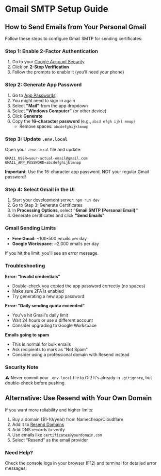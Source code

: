 # Gmail SMTP Setup Guide

## How to Send Emails from Your Personal Gmail

Follow these steps to configure Gmail SMTP for sending certificates:

### Step 1: Enable 2-Factor Authentication

1. Go to your [Google Account Security](https://myaccount.google.com/security)
2. Click on **2-Step Verification**
3. Follow the prompts to enable it (you'll need your phone)

### Step 2: Generate App Password

1. Go to [App Passwords](https://myaccount.google.com/apppasswords)
2. You might need to sign in again
3. Select **"Mail"** from the app dropdown
4. Select **"Windows Computer"** (or other device)
5. Click **Generate**
6. Copy the **16-character password** (e.g., `abcd efgh ijkl mnop`)
   - Remove spaces: `abcdefghijklmnop`

### Step 3: Update `.env.local`

Open your `.env.local` file and update:

```env
GMAIL_USER=your-actual-email@gmail.com
GMAIL_APP_PASSWORD=abcdefghijklmnop
```

**Important**: Use the 16-character app password, NOT your regular Gmail password!

### Step 4: Select Gmail in the UI

1. Start your development server: `npm run dev`
2. Go to Step 3: Generate Certificates
3. In **Processing Options**, select **"Gmail SMTP (Personal Email)"**
4. Generate certificates and click **"Send Emails"**

### Gmail Sending Limits

- **Free Gmail**: ~100-500 emails per day
- **Google Workspace**: ~2,000 emails per day

If you hit the limit, you'll see an error message.

### Troubleshooting

**Error: "Invalid credentials"**
- Double-check you copied the app password correctly (no spaces)
- Make sure 2FA is enabled
- Try generating a new app password

**Error: "Daily sending quota exceeded"**
- You've hit Gmail's daily limit
- Wait 24 hours or use a different account
- Consider upgrading to Google Workspace

**Emails going to spam**
- This is normal for bulk emails
- Ask recipients to mark as "Not Spam"
- Consider using a professional domain with Resend instead

### Security Note

⚠️ Never commit your `.env.local` file to Git!
It's already in `.gitignore`, but double-check before pushing.

## Alternative: Use Resend with Your Own Domain

If you want more reliability and higher limits:

1. Buy a domain ($1-10/year) from Namecheap/Cloudflare
2. Add it to [Resend Domains](https://resend.com/domains)
3. Add DNS records to verify
4. Use emails like `certificates@yourdomain.com`
5. Select "Resend" as the email provider

### Need Help?

Check the console logs in your browser (F12) and terminal for detailed error messages.
